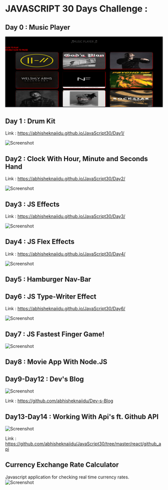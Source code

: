 # JAVASCRIPT 30 Days Challenge :


## Day 0 : Music Player

![Screenshot](Day0.PNG)

## Day 1 : Drum Kit

Link : https://abhisheknaiidu.github.io/JavaScript30/Day1/

![Screenshot](Day1.png)

## Day2 : Clock With Hour, Minute and Seconds Hand

Link : https://abhisheknaiidu.github.io/JavaScript30/Day2/

![Screenshot](Day2.png)

## Day3 : JS Effects

Link : https://abhisheknaiidu.github.io/JavaScript30/Day3/

![Screenshot](Day3.png)

## Day4 : JS Flex Effects

Link : https://abhisheknaiidu.github.io/JavaScript30/Day4/

![Screenshot](Day4.png)

## Day5 : Hamburger Nav-Bar

## Day6 : JS Type-Writer Effect

Link : https://abhisheknaiidu.github.io/JavaScript30/Day6/

![Screenshot](Day6.png)


## Day7 : JS Fastest Finger Game!

![Screenshot](Day7.png)

## Day8 : Movie App With Node.JS 

## Day9-Day12 : Dev's Blog

![Screenshot](Blog.png)

Link : https://github.com/abhisheknaiidu/Dev-s-Blog

## Day13-Day14 : Working With Api's ft. Github API

![Screenshot](github.png)

Link : https://github.com/abhisheknaiidu/JavaScript30/tree/master/react/github_api

## Currency Exchange Rate Calculator
Javascript application for checking real time currency rates.<br />
![Screenshot](https://github.com/Yoddha99/javascript30/blob/master/LiveCurrencyexchange/sss.png)

